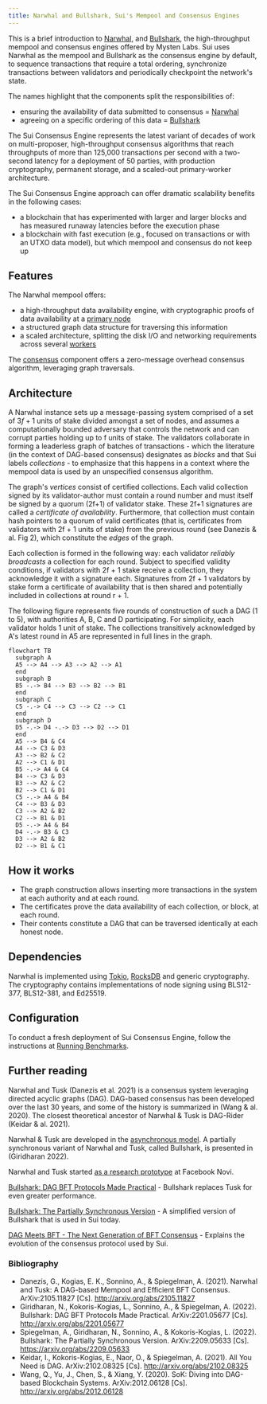 ```yaml
---
title: Narwhal and Bullshark, Sui's Mempool and Consensus Engines
---
```


This is a brief introduction to [Narwhal](https://github.com/MystenLabs/sui/tree/main/narwhal), and [Bullshark](https://arxiv.org/abs/2209.05633), the high-throughput mempool and consensus engines offered by Mysten Labs. Sui uses Narwhal as the mempool and Bullshark as the consensus engine by default, to sequence transactions that require a total ordering, synchronize transactions between validators and periodically checkpoint the network's state.

The names highlight that the components split the responsibilities of:
 * ensuring the availability of data submitted to consensus = [Narwhal](https://arxiv.org/abs/2105.11827)
 * agreeing on a specific ordering of this data = [Bullshark](https://arxiv.org/abs/2209.05633)

The Sui Consensus Engine represents the latest variant of decades of work on multi-proposer, high-throughput consensus algorithms that reach throughputs of more than 125,000 transactions per second with a two-second latency for a deployment of 50 parties, with production cryptography, permanent storage, and a scaled-out primary-worker architecture.

The Sui Consensus Engine approach can offer dramatic scalability benefits in the following cases:
 * a blockchain that has experimented with larger and larger blocks and has measured runaway latencies before the execution phase
 * a blockchain with fast execution (e.g., focused on transactions or with an UTXO data model), but which mempool and consensus do not keep up

## Features

The Narwhal mempool offers:
 * a high-throughput data availability engine, with cryptographic proofs of data availability at a [primary node](https://github.com/MystenLabs/sui/blob/main/narwhal/primary)
 * a structured graph data structure for traversing this information
 * a scaled architecture, splitting the disk I/O and networking requirements across several [workers](https://github.com/MystenLabs/sui/blob/main/narwhal/worker)

The [consensus](https://github.com/MystenLabs/sui/blob/main/narwhal/consensus) component offers a zero-message overhead consensus algorithm, leveraging graph traversals.

## Architecture

A Narwhal instance sets up a message-passing system comprised of a set of $3f+1$ units of stake divided amongst a set of nodes, and assumes a computationally bounded adversary that controls the network and can corrupt parties holding up to f units of stake. The validators collaborate in forming a leaderless graph of batches of transactions - which the literature (in the context of DAG-based consensus) designates as _blocks_ and that Sui labels _collections_ - to emphasize that this happens in a context where the mempool data is used by an unspecified consensus algorithm.

The graph's *vertices* consist of certified collections. Each valid collection signed by its validator-author must contain a round number and must itself be signed by a quorum (2f+1) of validator stake. These 2f+1 signatures are called a _certificate of availability_. Furthermore, that collection must contain hash pointers to a quorum of valid certificates (that is, certificates from validators with 2f + 1 units of stake) from the previous round (see Danezis & al. Fig 2), which constitute the *edges* of the graph.

Each collection is formed in the following way: each validator _reliably broadcasts_ a collection for each round. Subject to specified validity conditions, if validators with 2f + 1 stake receive a collection, they acknowledge it with a signature each. Signatures from 2f + 1 validators by stake form a certificate of availability that is then shared and potentially included in collections at round r + 1.

The following figure represents five rounds of construction of such a DAG (1 to 5), with authorities A, B, C and D participating. For simplicity, each validator holds 1 unit of stake. The collections transitively acknowledged by A's latest round in A5 are represented in full lines in the graph.

```mermaid
flowchart TB
  subgraph A
  A5 --> A4 --> A3 --> A2 --> A1
  end
  subgraph B
  B5 -.-> B4 --> B3 --> B2 --> B1
  end 
  subgraph C
  C5 -.-> C4 --> C3 --> C2 --> C1
  end
  subgraph D
  D5 -.-> D4 -.-> D3 --> D2 --> D1
  end
  A5 --> B4 & C4
  A4 --> C3 & D3
  A3 --> B2 & C2
  A2 --> C1 & D1
  B5 -.-> A4 & C4
  B4 --> C3 & D3
  B3 --> A2 & C2
  B2 --> C1 & D1
  C5 -.-> A4 & B4
  C4 --> B3 & D3
  C3 --> A2 & B2
  C2 --> B1 & D1
  D5 -.-> A4 & B4
  D4 -.-> B3 & C3
  D3 --> A2 & B2
  D2 --> B1 & C1
```

## How it works

 * The graph construction allows inserting more transactions in the system at each authority and at each round.
 * The certificates prove the data availability of each collection, or block, at each round.
 * Their contents constitute a DAG that can be traversed identically at each honest node.

## Dependencies

Narwhal is implemented using [Tokio](https://github.com/tokio-rs/tokio), [RocksDB](https://github.com/facebook/rocksdb/) and generic cryptography. The cryptography contains implementations of node signing using BLS12-377, BLS12-381, and Ed25519.

## Configuration

To conduct a fresh deployment of Sui Consensus Engine, follow the instructions at [Running Benchmarks](https://github.com/MystenLabs/sui/blob/main/narwhal/benchmark).

## Further reading

Narwhal and Tusk (Danezis et al. 2021) is a consensus system leveraging directed acyclic graphs (DAG). DAG-based consensus has been developed over the last 30 years, and some of the history is summarized in (Wang & al. 2020). The closest theoretical ancestor of Narwhal & Tusk is DAG-Rider (Keidar & al. 2021).

Narwhal & Tusk are developed in the [asynchronous model](https://decentralizedthoughts.github.io/2019-06-01-2019-5-31-models/). A partially synchronous variant of Narwhal and Tusk, called Bullshark, is presented in (Giridharan 2022).

Narwhal and Tusk started [as a research prototype](https://github.com/facebookresearch/narwhal) at Facebook Novi.

[Bullshark: DAG BFT Protocols Made Practical](https://arxiv.org/pdf/2201.05677.pdf) - 
Bullshark replaces Tusk for even greater performance.

[Bullshark: The Partially Synchronous Version](https://arxiv.org/pdf/2209.05633.pdf) - 
A simplified version of Bullshark that is used in Sui today.

[DAG Meets BFT - The Next Generation of BFT Consensus](https://decentralizedthoughts.github.io/2022-06-28-DAG-meets-BFT/) - Explains the evolution of the consensus protocol used by Sui.

### Bibliography

 * Danezis, G., Kogias, E. K., Sonnino, A., & Spiegelman, A. (2021). Narwhal and Tusk: A DAG-based Mempool and Efficient BFT Consensus. ArXiv:2105.11827 [Cs]. http://arxiv.org/abs/2105.11827
 * Giridharan, N., Kokoris-Kogias, L., Sonnino, A., & Spiegelman, A. (2022). Bullshark: DAG BFT Protocols Made Practical. ArXiv:2201.05677 [Cs]. http://arxiv.org/abs/2201.05677
 * Spiegelman, A., Giridharan, N., Sonnino, A., & Kokoris-Kogias, L. (2022). Bullshark: The Partially Synchronous Version. ArXiv:2209.05633 [Cs]. https://arxiv.org/abs/2209.05633
 * Keidar, I., Kokoris-Kogias, E., Naor, O., & Spiegelman, A. (2021). All You Need is DAG. ArXiv:2102.08325 [Cs]. http://arxiv.org/abs/2102.08325
 * Wang, Q., Yu, J., Chen, S., & Xiang, Y. (2020). SoK: Diving into DAG-based Blockchain Systems. ArXiv:2012.06128 [Cs]. http://arxiv.org/abs/2012.06128
